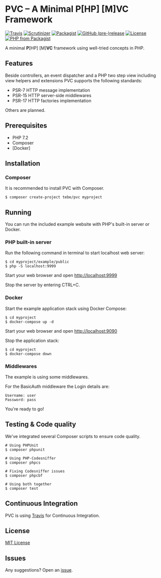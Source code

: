 # PVC – A Minimal P[HP] [M]VC Framework

[![Travis](https://img.shields.io/travis/tbreuss/pvc.svg)](https://travis-ci.org/tbreuss/pvc)
[![Scrutinizer](https://img.shields.io/scrutinizer/g/tbreuss/pvc.svg)](https://scrutinizer-ci.com/g/tbreuss/pvc/)
[![Packagist](https://img.shields.io/packagist/dt/tebe/pvc.svg)](https://packagist.org/packages/tebe/pvc)
[![GitHub (pre-)release](https://img.shields.io/github/release/tbreuss/pvc/all.svg)](https://github.com/tbreuss/pvc/releases)
[![License](https://img.shields.io/github/license/tbreuss/pvc.svg)](https://github.com/tbreuss/pvc/blob/master/LICENSE)
[![PHP from Packagist](https://img.shields.io/packagist/php-v/tebe/pvc.svg)](https://packagist.org/packages/tebe/pvc)

A minimal **P**[HP] [M]**VC** framework using well-tried concepts in PHP.  


## Features

Beside controllers, an event dispatcher and a PHP two step view including view helpers and extensions PVC supports the following standards:

- PSR-7 HTTP message implementation
- PSR-15 HTTP server-side middlewares
- PSR-17 HTTP factories implementation 

Others are planned.


## Prerequisites

- PHP 7.2
- Composer
- [Docker]


## Installation

### Composer

It is recommended to install PVC with Composer.

    $ composer create-project tebe/pvc myproject


## Running

You can run the included example website with PHP's built-in server or Docker.


### PHP built-in server

Run the following command in terminal to start localhost web server:
 
    $ cd myproject/example/public
    $ php -S localhost:9999

Start your web browser and open <http://localhost:9999>

Stop the server by entering CTRL+C.


### Docker

Start the example application stack using Docker Compose:

    $ cd myproject
    $ docker-compose up -d

Start your web browser and open <http://localhost:9090>

Stop the application stack:

    $ cd myproject
    $ docker-compose down


### Middlewares

The example is using some middlewares.

For the BasicAuth middleware the Login details are:

    Username: user
    Password: pass 

You're ready to go!


## Testing & Code quality

We've integrated several Composer scripts to ensure code quality.

    # Using PHPUnit
    $ composer phpunit

    # Using PHP-Codesniffer
    $ composer phpcs
    
    # Fixing Codesniffer issues
    $ composer phpcbf
    
    # Using both together
    $ composer test


## Continuous Integration

PVC is using [Travis](<https://travis-ci.org/tbreuss/pvc>) for Continuous Integration.


## License

[MIT License](https://github.com/tbreuss/pvc/blob/master/LICENSE)


## Issues

Any suggestions? Open an [issue](https://github.com/tbreuss/pvc/issues).
